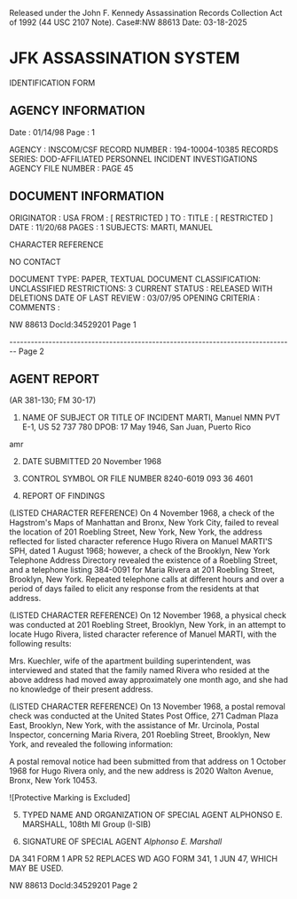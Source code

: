 Released under the John F. Kennedy
Assassination Records Collection Act of
1992 (44 USC 2107 Note). Case#:NW
88613 Date: 03-18-2025

# JFK ASSASSINATION SYSTEM
IDENTIFICATION FORM

## AGENCY INFORMATION

Date : 01/14/98
Page : 1

AGENCY : INSCOM/CSF
RECORD NUMBER : 194-10004-10385
RECORDS SERIES: DOD-AFFILIATED PERSONNEL INCIDENT INVESTIGATIONS
AGENCY FILE NUMBER : PAGE 45

## DOCUMENT INFORMATION

ORIGINATOR : USA
FROM : [ RESTRICTED ]
TO :
TITLE : [ RESTRICTED ]
DATE : 11/20/68
PAGES : 1
SUBJECTS: MARTI, MANUEL

CHARACTER REFERENCE

NO CONTACT

DOCUMENT TYPE: PAPER, TEXTUAL DOCUMENT
CLASSIFICATION: UNCLASSIFIED
RESTRICTIONS: 3
CURRENT STATUS : RELEASED WITH DELETIONS
DATE OF LAST REVIEW : 03/07/95
OPENING CRITERIA :
COMMENTS :

NW 88613 DocId:34529201 Page 1


-------------------------------------------------------------------------------- Page 2

## AGENT REPORT
(AR 381-130; FM 30-17)

1. NAME OF SUBJECT OR TITLE OF INCIDENT
   MARTI, Manuel NMN
   PVT E-1, US 52 737 780
   DPOB: 17 May 1946, San Juan, Puerto Rico

amr

2. DATE SUBMITTED
   20 November 1968

3. CONTROL SYMBOL OR FILE NUMBER
   8240-6019
   093 36 4601

4. REPORT OF FINDINGS

(LISTED CHARACTER REFERENCE) On 4 November 1968, a check of the Hagstrom's Maps of Manhattan and Bronx, New York City, failed to reveal the location of 201 Roebling Street, New York, New York, the address reflected for listed character reference Hugo Rivera on Manuel MARTI'S SPH, dated 1 August 1968; however, a check of the Brooklyn, New York Telephone Address Directory revealed the existence of a Roebling Street, and a telephone listing 384-0091 for Maria Rivera at 201 Roebling Street, Brooklyn, New York. Repeated telephone calls at different hours and over a period of days failed to elicit any response from the residents at that address.

(LISTED CHARACTER REFERENCE) On 12 November 1968, a physical check was conducted at 201 Roebling Street, Brooklyn, New York, in an attempt to locate Hugo Rivera, listed character reference of Manuel MARTI, with the following results:

Mrs. Kuechler, wife of the apartment building superintendent, was interviewed and stated that the family named Rivera who resided at the above address had moved away approximately one month ago, and she had no knowledge of their present address.

(LISTED CHARACTER REFERENCE) On 13 November 1968, a postal removal check was conducted at the United States Post Office, 271 Cadman Plaza East, Brooklyn, New York, with the assistance of Mr. Urcinola, Postal Inspector, concerning Maria Rivera, 201 Roebling Street, Brooklyn, New York, and revealed the following information:

A postal removal notice had been submitted from that address on 1 October 1968 for Hugo Rivera only, and the new address is 2020 Walton Avenue, Bronx, New York 10453.

![Protective Marking is Excluded]

5. TYPED NAME AND ORGANIZATION OF SPECIAL AGENT
   ALPHONSO E. MARSHALL, 108th MI Group (I-SIB)

6. SIGNATURE OF SPECIAL AGENT
   *Alphonso E. Marshall*

DA 341
FORM
1 APR 52
REPLACES WD AGO FORM 341, 1 JUN 47, WHICH MAY BE USED.

NW 88613 Docld:34529201 Page 2
